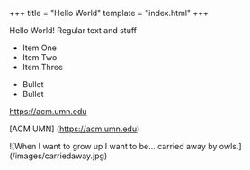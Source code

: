 +++
title = "Hello World"
template = "index.html"
+++

Hello World!
Regular text and stuff

- Item One
- Item Two
- Item Three
* Bullet
* Bullet

<https://acm.umn.edu>

[ACM UMN] (https://acm.umn.edu)

![When I want to grow up I want to be... carried away by owls.] (/images/carriedaway.jpg)
